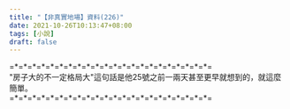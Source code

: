 ```yaml
---
title: "【非真實地場】資料(226)"
date: 2021-10-26T10:13:47+08:00
tags: [小說]
draft: false
---
```


=\*=\*=\*=\*=\*=\*=\*=\*=\*=\*=\*=\*=\*=\*=\*=\*=\*=\*=\*=\*=\*=\*=  
"房子大的不一定格局大"這句話是他25號之前一兩天甚至更早就想到的，就這麼簡單。  
=\*=\*=\*=\*=\*=\*=\*=\*=\*=\*=\*=\*=\*=\*=\*=\*=\*=\*=\*=\*=\*=\*=  
